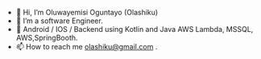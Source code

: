 - 👋 Hi, I’m Oluwayemisi Oguntayo (Olashiku)
- 👀 I’m a software Engineer.
- 🌱 Android / IOS / Backend using Kotlin and Java AWS Lambda, MSSQL, AWS,SpringBooth.
- 📫 How to reach me olashiku@gmail.com .

